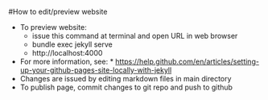 #How to edit/preview website
* To preview website:
    * issue this command at terminal and open URL in web browser
    * bundle exec jekyll serve
    * http://localhost:4000
* For more information, see:
      * https://help.github.com/en/articles/setting-up-your-github-pages-site-locally-with-jekyll
* Changes are issued by editing markdown files in main directory
* To publish page, commit changes to git repo and push to github
